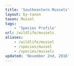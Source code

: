 ```yaml
---
title: 'Southeastern Mussels'
layout: by-taxon
taxon: Mussel
tags:
    - 'Species Profile'
url: /wildlife/mussels
aliases:
    - /wildlife/mussel
    - /species/mussel
    - /species/mussels
updated: 'November 2nd, 2016'
---
```

